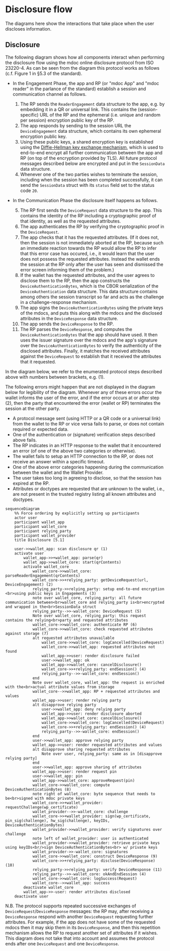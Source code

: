 # Disclosure flow

The diagrams here show the interactions that take place when the user discloses information.

## Disclosure

The following diagram shows how all components interact when performing the disclosure flow using the mdoc online disclosure protocol from ISO 23220-4. As can be seen from the diagram this protocol works as follows (c.f. Figure 1 in §5.3 of the standard).

- In the Engagement Phase, the app and RP (or "mdoc App" and "mdoc reader" in the parlance of the standard) establish a session and communication channel as follows.
  1. The RP sends the `ReaderEngagement` data structure to the app, e.g. by embedding it in a QR or universal link. This contains the (session-specific) URL of the RP and the ephemeral (i.e. unique and random per session) encryption public key of the RP.
  2. The app responds by sending to the session URL the `DeviceEngagement` data structure, which contains its own ephemeral encryption public key.
  3. Using these public keys, a shared encryption key is established using the [Diffie-Hellman key exchange mechanism](https://en.wikipedia.org/wiki/Diffie%E2%80%93Hellman_key_exchange), which is used  to end-to-end encrypt all further communication between the app and RP (on top of the encryption provided by TLS). All future protocol messages described below are encrypted and put in the `SessionData` data structure.
  4. Whenever one of the two parties wishes to terminate the session, including when the session has been completed successfully, it can send the `SessionData` struct with its `status` field set to the status code `20`.

- In the Communication Phase the disclosure itself happens as follows.

  5. The RP first sends the `DeviceRequest` data structure to the app. This contains the identity of the RP including a cryptographic proof of that identity, as well as the requested attributes.
  6. The app authenticates the RP by verifying the cryptographic proof in the `DeviceRequest`.
  7. The app checks that it has the requested attributes. (If it does not, then the session is not immediately aborted at the RP, because such an immediate reaction towards the RP would allow the RP to infer that this error case has occured, i.e., it would learn that the user does not possess the requested attributes. Instead the wallet ends the session at the RP only after the user has seen and dismissed the error screen informing them of the problem.)
  8. If the wallet has the requested attributes, and the user agrees to disclose them to the RP, then the app constructs the `DeviceAuthenticationBytes`, which is the CBOR serialization of the `DeviceAuthentication` data structure. This data structure contains among others the session transcript so far and acts as the challenge in a challenge-response mechanism.
  9. The app signs the `DeviceAuthenticationBytes` using the private keys of the mdocs, and puts this along with the mdocs and the disclosed attributes in the `DeviceResponse` data structure.
  10. The app sends the `DeviceResponse` to the RP.
  11. The RP parses the `DeviceResponse`, and computes the `DeviceAuthenticationBytes` that the app should have used. It then uses the issuer signature over the mdocs and the app's signature over the `DeviceAuthenticationBytes` to verify the authenticity of the disclosed attributes. Finally, it matches the received attributes against the `DeviceRequest` to establish that it received the attributes that it requested.

In the diagram below, we refer to the enumerated protocol steps described above with numbers between brackets, e.g. (1).

The following errors might happen that are not displayed in the diagram below for legibility of the diagram. Whenever any of these errors occur the wallet informs the user of the error, and if the error occurs at or after step (2), then the party that encountered the error (wallet or RP) terminates the session at the other party.

- A protocol message sent (using HTTP or a QR code or a universal link) from the wallet to the RP or vice versa fails to parse, or does not contain required or expected data.
- One of the authentication or (signature) verification steps described above fails.
- The RP indicates in an HTTP response to the wallet that it encountered an error (of one of the above two categories or otherwise).
- The wallet fails to setup an HTTP connection to the RP, or does not receive an answer within a specific timeout.
- One of the above error categories happening during the communication between the wallet and the Wallet Provider.
- The user takes too long in agreeing to disclose, so that the session has expired at the RP.
- Attributes or doctypes are requested that are unknown to the wallet, i.e., are not present in the trusted registry listing all known attributes and doctypes.

```mermaid
sequenceDiagram
    %% Force ordering by explicitly setting up participants
    actor user
    participant wallet_app
    participant wallet_core
    participant relying_party
    participant wallet_provider
    title Disclosure [5.1]

    user->>wallet_app: scan disclosure qr (1)
    activate user
        wallet_app->>+wallet_app: parse(qr)
        wallet_app->>wallet_core: start(qrContents)
        activate wallet_core
            wallet_core->>wallet_core: parseReaderEngagement(qrContents)
            wallet_core->>+relying_party: getDeviceRequest(url, DeviceEngagement) (2)
            relying_party->>relying_party: setup end-to-end encryption <br>using public keys in Engagements (3)
            note over wallet_core, relying_party: all future communication between<br>wallet_core and relying_party is<br>encrypted and wrapped in the<br>SessionData struct
            relying_party-->>-wallet_core: DeviceRequest (5)
            Note over wallet_core, relying_party: this request contains the relying<br>party and requested attributes
            wallet_core->>wallet_core: authenticate RP (6)
            wallet_core->>wallet_core: check requested attributes against storage (7)
            alt requested attributes unavailable
                wallet_core->>wallet_core: logCancelled(DeviceRequest)
                wallet_core->>wallet_app: requested attributes not found
                wallet_app->>user: render disclosure failed
                user->>wallet_app: ok
                wallet_app->>wallet_core: cancelDisclosure()
                wallet_core->>+relying_party: endSession() (4)
                relying_party-->>-wallet_core: endSession()
            end
            Note over wallet_core, wallet_app: the request is enriched with the<br>actual attribute values from storage
            wallet_core-->>wallet_app: RP + requested attributes and values
            wallet_app->>user: render relying party
            alt disapprove relying party
                user->>wallet_app: deny relying party
                wallet_app->>user: render disclosure aborted
                wallet_app->>wallet_core: cancelDisclosure()
                wallet_core->>wallet_core: logCancelled(DeviceRequest)
                wallet_core->>+relying_party: endSession() (4)
                relying_party-->>-wallet_core: endSession()
            end
            user->>wallet_app: approve relying party
            wallet_app->>user: render requested attributes and values
            alt disapprove sharing requested attributes
                Note over user, relying_party: same as in [disapprove relying party]
            end
            user->>wallet_app: approve sharing of attributes
            wallet_app->>user: render request pin
            user->>wallet_app: pin
            wallet_app->>wallet_core: approveRequest(pin)
            wallet_core->>wallet_core: compute DeviceAuthenticationBytes (8)
            note right of wallet_core: byte sequence that needs to be<br>signed with mdoc private keys
            wallet_core->>+wallet_provider: requestChallenge(wp_certificate)
            wallet_provider-->>-wallet_core: challenge
            wallet_core->>+wallet_provider: sign(wp_certificate, pin_sig(challenge), hw_sig(challenge), keyIDs, DeviceAuthenticationBytes)
            wallet_provider->>wallet_provider: verify signatures over challenge
            note left of wallet_provider: user is authenticated
            wallet_provider->>wallet_provider: retrieve private keys using keyIDs<br/>sign DeviceAuthenticationBytes<br> w/ private keys
            wallet_provider->>-wallet_core: signatures
            wallet_core->>wallet_core: construct DeviceResponse (9)
            wallet_core->>+relying_party: disclose(DeviceResponse) (10)
            relying_party->>relying_party: verify DeviceResponse (11)
            relying_party-->>-wallet_core: okAndEndSession (4)
            wallet_core->>wallet_core: logSuccess(Request)
            wallet_core-->>wallet_app: success
        deactivate wallet_core
        wallet_app->>-user: render attributes disclosed
    deactivate user
```

N.B. The protocol supports repeated successive exchanges of `DeviceRequest`/`DeviceResponse` messages: the RP may, after receiving a `DeviceResponse` respond with another `DeviceRequest` requesting further attributes. For example, if the app does not have some of the requested mdocs then it may skip them in its `DeviceResponse`, and then this repetition mechanism allows the RP to request another set of attributes if it wishes. This diagram does not take that into account and assumes the protocol ends after one `DeviceRequest` and one `DeviceResponse`.
